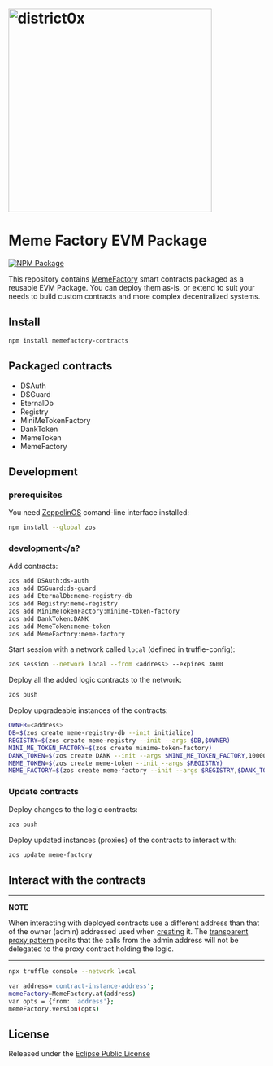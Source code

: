 # <img src="https://district0x.io/images/logo@2x.png" alt="district0x" width="400px">

# Meme Factory EVM Package

[![NPM Package](https://img.shields.io/npm/v/memefactory-contracts.svg?style=flat-square)](https://www.npmjs.org/package/memefactory-contracts)

This repository contains [MemeFactory](https://memefactory.io/) smart contracts packaged as a reusable EVM Package.
You can deploy them as-is, or extend to suit your needs to build custom contracts and more complex decentralized systems.

## Install

```bash
npm install memefactory-contracts
```

## Packaged contracts

- DSAuth
- DSGuard
- EternalDb
- Registry
- MiniMeTokenFactory
- DankToken
- MemeToken
- MemeFactory

## Development

### prerequisites

You need [ZeppelinOS](https://docs.zeppelinos.org/docs/start.html) comand-line interface installed:

```bash
npm install --global zos
```

### <a name="development">development</a?

Add contracts:

```bash
zos add DSAuth:ds-auth
zos add DSGuard:ds-guard
zos add EternalDb:meme-registry-db
zos add Registry:meme-registry
zos add MiniMeTokenFactory:minime-token-factory
zos add DankToken:DANK
zos add MemeToken:meme-token
zos add MemeFactory:meme-factory
```

Start session with a network called `local` (defined in truffle-config):

```bash
zos session --network local --from <address> --expires 3600
```

Deploy all the added logic contracts to the network:

```bash
zos push
```

Deploy upgradeable instances of the contracts:

```bash
OWNER=<address>
DB=$(zos create meme-registry-db --init initialize)
REGISTRY=$(zos create meme-registry --init --args $DB,$OWNER)
MINI_ME_TOKEN_FACTORY=$(zos create minime-token-factory)
DANK_TOKEN=$(zos create DANK --init --args $MINI_ME_TOKEN_FACTORY,1000000000000000000000000000,$OWNER)
MEME_TOKEN=$(zos create meme-token --init --args $REGISTRY)
MEME_FACTORY=$(zos create meme-factory --init --args $REGISTRY,$DANK_TOKEN,$MEME_TOKEN,1)
```

### Update contracts

Deploy changes to the logic contracts:

```bash
zos push
```

Deploy updated instances (proxies) of the contracts to interact with:

```bash
zos update meme-factory
```

## Interact with the contracts

---

**NOTE**

When interacting with deployed contracts use a different address than that of the owner (admin) addressed used when [creating](#development) it.
The [transparent proxy pattern](https://docs.zeppelinos.org/docs/pattern.html#transparent-proxies-and-function-clashes) posits that the calls from the admin address will not be delegated to the proxy contract holding the logic.

---

```bash
npx truffle console --network local
```

```bash
var address='contract-instance-address';
memeFactory=MemeFactory.at(address)
var opts = {from: 'address'};
memeFactory.version(opts)
```

## License

Released under the [Eclipse Public License](LICENSE)

